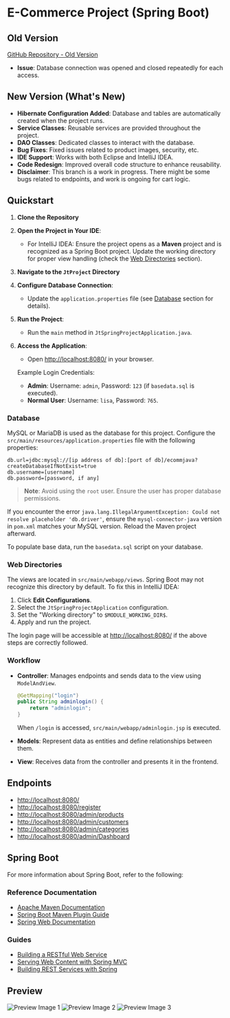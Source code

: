 # E-Commerce Project (Spring Boot)

## Old Version
[GitHub Repository - Old Version](https://github.com/harshalnalkar/E-commerce-project-springBoot/tree/main)
- **Issue**: Database connection was opened and closed repeatedly for each access.

## New Version (What's New)
- **Hibernate Configuration Added**: Database and tables are automatically created when the project runs.
- **Service Classes**: Reusable services are provided throughout the project.
- **DAO Classes**: Dedicated classes to interact with the database.
- **Bug Fixes**: Fixed issues related to product images, security, etc.
- **IDE Support**: Works with both Eclipse and IntelliJ IDEA.
- **Code Redesign**: Improved overall code structure to enhance reusability.
- **Disclaimer**: This branch is a work in progress. There might be some bugs related to endpoints, and work is ongoing for cart logic.

## Quickstart

1. **Clone the Repository**
2. **Open the Project in Your IDE**:
   - For IntelliJ IDEA: Ensure the project opens as a **Maven** project and is recognized as a Spring Boot project. Update the working directory for proper view handling (check the [Web Directories](#web-directories) section).
3. **Navigate to the `JtProject` Directory**
4. **Configure Database Connection**:
   - Update the `application.properties` file (see [Database](#database) section for details).
5. **Run the Project**:
   - Run the `main` method in `JtSpringProjectApplication.java`.
6. **Access the Application**:
   - Open [http://localhost:8080/](http://localhost:8080/) in your browser.

   Example Login Credentials:
   - **Admin**: Username: `admin`, Password: `123` (if `basedata.sql` is executed).
   - **Normal User**: Username: `lisa`, Password: `765`.

### Database

MySQL or MariaDB is used as the database for this project. Configure the `src/main/resources/application.properties` file with the following properties:

```properties
db.url=jdbc:mysql://[ip address of db]:[port of db]/ecommjava?createDatabaseIfNotExist=true
db.username=[username]
db.password=[password, if any]
```

> **Note**: Avoid using the `root` user. Ensure the user has proper database permissions.

If you encounter the error `java.lang.IllegalArgumentException: Could not resolve placeholder 'db.driver'`, ensure the `mysql-connector-java` version in `pom.xml` matches your MySQL version. Reload the Maven project afterward.

To populate base data, run the `basedata.sql` script on your database.

### Web Directories

The views are located in `src/main/webapp/views`. Spring Boot may not recognize this directory by default. To fix this in IntelliJ IDEA:

1. Click **Edit Configurations**.
2. Select the `JtSpringProjectApplication` configuration.
3. Set the "Working directory" to `$MODULE_WORKING_DIR$`.
4. Apply and run the project.

The login page will be accessible at [http://localhost:8080/](http://localhost:8080/) if the above steps are correctly followed.

### Workflow

- **Controller**: Manages endpoints and sends data to the view using `ModelAndView`.
  ```java
  @GetMapping("login")
  public String adminlogin() {
      return "adminlogin";
  }
  ```
  
  When `/login` is accessed, `src/main/webapp/adminlogin.jsp` is executed.

- **Models**: Represent data as entities and define relationships between them.

- **View**: Receives data from the controller and presents it in the frontend.

## Endpoints
- [http://localhost:8080/](http://localhost:8080/)
- [http://localhost:8080/register](http://localhost:8080/register)
- [http://localhost:8080/admin/products](http://localhost:8080/admin/products)
- [http://localhost:8080/admin/customers](http://localhost:8080/admin/customers)
- [http://localhost:8080/admin/categories](http://localhost:8080/admin/categories)
- [http://localhost:8080/admin/Dashboard](http://localhost:8080/admin/Dashboard)

## Spring Boot

For more information about Spring Boot, refer to the following:

### Reference Documentation
- [Apache Maven Documentation](https://maven.apache.org/guides/index.html)
- [Spring Boot Maven Plugin Guide](https://docs.spring.io/spring-boot/docs/2.6.4/maven-plugin/reference/html/)
- [Spring Web Documentation](https://docs.spring.io/spring-boot/docs/2.6.4/reference/htmlsingle/#boot-features-developing-web-applications)

### Guides
- [Building a RESTful Web Service](https://spring.io/guides/gs/rest-service/)
- [Serving Web Content with Spring MVC](https://spring.io/guides/gs/serving-web-content/)
- [Building REST Services with Spring](https://spring.io/guides/tutorials/bookmarks/)

## Preview

![Preview Image 1](https://github.com/harshalnalkar/E-Commerce-Web/assets/81226571/02a04d3c-1fc9-418c-b231-639f6525d07e)
![Preview Image 2](https://github.com/harshalnalkar/E-Commerce-Web/assets/81226571/24c4451b-43a6-4c23-a78a-786eab4303b0)
![Preview Image 3](https://github.com/harshalnalkar/E-Commerce-Web/assets/81226571/93c1baeb-326c-450f-867e-a883900a6644)

